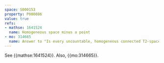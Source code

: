 ```yaml
---
space: S000153
property: P000086
value: true
refs:
- mathse: 1641524
  name: Homogeneous space minus a point
- mo: 314665
  name: Answer to "Is every uncountable, homogeneous connected T2-space isomorphic to a subspace of $\mathbb R^\omega$?"
---
```


See {{mathse:1641524}}.  Also, {{mo:314665}}.
